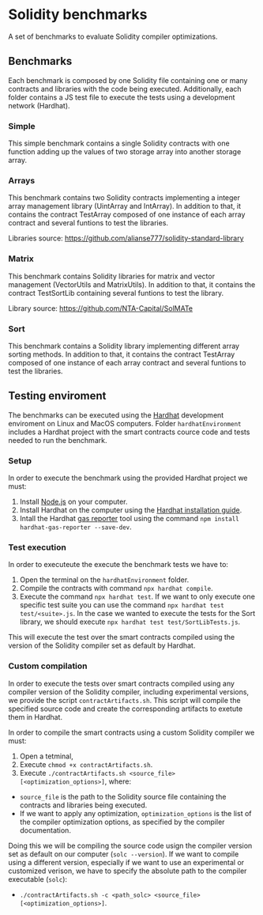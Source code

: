 # Solidity benchmarks

A set of benchmarks to evaluate Solidity compiler optimizations.

## Benchmarks

Each benchmark is composed by one Solidity file containing one or many contracts and libraries with the code being executed. Additionally, each folder contains a JS test file to execute the tests using a development network (Hardhat).

### Simple

This simple benchmark contains a single Solidity contracts with one function adding up the values of two storage array into another storage array.

### Arrays

This benchmark contains two Solidity contracts implementing a integer array management library (UintArray and IntArray). In addition to that, it contains the contract TestArray composed of one instance of each array contract and several funtions to test the libraries.

Libraries source: https://github.com/alianse777/solidity-standard-library

### Matrix

This benchmark contains Solidity libraries for matrix and vector management (VectorUtils and MatrixUtils). In addition to that, it contains the contract TestSortLib containing several funtions to test the library.

Library source: https://github.com/NTA-Capital/SolMATe

### Sort

This benchmark contains a Solidity library implementing different array sorting methods. In addition to that, it contains the contract TestArray composed of one instance of each array contract and several funtions to test the libraries.

## Testing enviroment

The benchmarks can be executed using the [Hardhat](https://hardhat.org) development enviroment on Linux and MacOS computers. Folder `hardhatEnvironment` includes a Hardhat project with the smart contracts cource code and tests needed to run the benchmark.

### Setup

In order to execute the benchmark using the provided Hardhat project we must:

1. Install [Node.js](https://nodejs.org/en) on your computer.
2. Install Hardhat on the computer using the [Hardhat installation guide](https://hardhat.org/hardhat-runner/docs/getting-started#installation).
3. Intall the Hardhat [gas reporter](https://www.npmjs.com/package/hardhat-gas-reporter) tool using the command `npm install hardhat-gas-reporter --save-dev`.

### Test execution

In order to executeute the execute the benchmark tests we have to:
1. Open the terminal on the `hardhatEnvironment` folder.
2. Compile the contracts with command `npx hardhat compile`.
3. Execute the command `npx hardhat test`. If we want to only execute one specific test suite you can use the command `npx hardhat test test/<suite>.js`. In the case we wanted to execute the tests for the Sort library, we should execute `npx hardhat test test/SortLibTests.js`.

This will execute the test over the smart contracts compiled using the version of the Solidity compiler set as default by Hardhat.

### Custom compilation

In order to execute the tests over smart contracts compiled using any compiler version of the Solidity compiler, including experimental versions, we provide the script `contractArtifacts.sh`. This script will compile the specified source code and create the corresponding artifacts to exetute them in Hardhat.

In order to compile the smart contracts using a custom Solidity compiler we must:
1. Open a tetminal,
2. Execute `chmod +x contractArtifacts.sh`.
3. Execute `./contractArtifacts.sh <source_file> [<optimization_options>]`, where:
* `source_file` is the path to the Solidity source file containing the contracts and libraries being executed.
* If we want to apply any optimization, `optimization_options` is the list of the compiler optimization options, as specified by the compiler documentation.

Doing this we will be compiling the source code usign the compiler version set as default on our computer (`solc --version`). If we want to compile using a different version, especially if we want to use an experimental or customized verison, we have to specify the absolute path to the compiler executable (`solc`):
* `./contractArtifacts.sh -c <path_solc> <source_file> [<optimization_options>]`.
